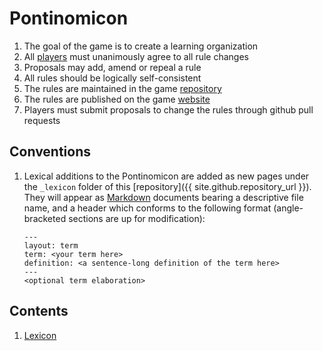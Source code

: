 # Pontinomicon

1. The goal of the game is to create a learning organization
1. All [players](CODEOWNERS) must unanimously agree to all rule changes
1. Proposals may add, amend or repeal a rule
1. All rules should be logically self-consistent 
1. The rules are maintained in the game [repository](https://github.com/Metanomicon/Pontinomicon)
1. The rules are published on the game [website](https://metanomicon.github.io/Pontinomicon/)
1. Players must submit proposals to change the rules through github pull requests


## Conventions

1. Lexical additions to the Pontinomicon are added as new pages under the `_lexicon` folder of this [repository]({{ site.github.repository_url }}). They will appear as [Markdown](https://en.wikipedia.org/wiki/Markdown) documents bearing a descriptive file name, and a header which conforms to the following format (angle-bracketed sections are up for modification):
    ```
    ---
    layout: term
    term: <your term here>
    definition: <a sentence-long definition of the term here>
    ---
    <optional term elaboration>
    ```

## Contents

1. [Lexicon](Lexicon.md)

